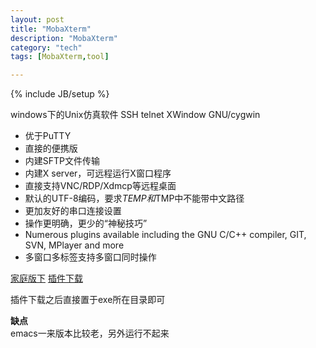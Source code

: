 ```yaml
---
layout: post
title: "MobaXterm"
description: "MobaXterm"
category: "tech"
tags: [MobaXterm,tool]

---
```

{% include JB/setup %}

windows下的Unix仿真软件 SSH telnet XWindow GNU/cygwin

- 优于PuTTY
- 直接的便携版
- 内建SFTP文件传输
- 内建X server，可远程运行X窗口程序
- 直接支持VNC/RDP/Xdmcp等远程桌面
- 默认的UTF-8编码，要求$TEMP和$TMP中不能带中文路径
- 更加友好的串口连接设置
- 操作更明确，更少的“神秘技巧”
- Numerous plugins available including the GNU C/C++ compiler, GIT, SVN, MPlayer and more
- 多窗口多标签支持多窗口同时操作

[家庭版下](http://mobaxterm.mobatek.net/download-home-edition.html)
[插件下载](http://mobaxterm.mobatek.net/plugins.html)

插件下载之后直接置于exe所在目录即可

**缺点**  
emacs一来版本比较老，另外运行不起来
